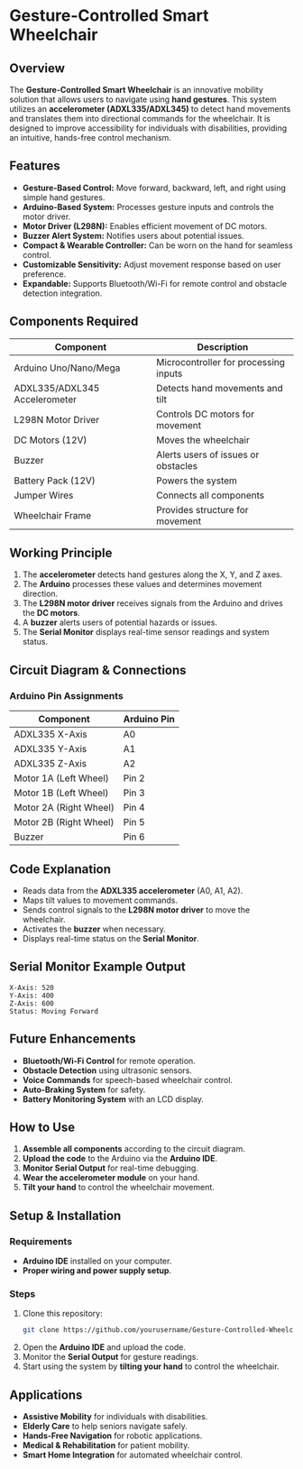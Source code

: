 # Gesture-Controlled Smart Wheelchair 

## Overview
The **Gesture-Controlled Smart Wheelchair** is an innovative mobility solution that allows users to navigate using **hand gestures**. This system utilizes an **accelerometer (ADXL335/ADXL345)** to detect hand movements and translates them into directional commands for the wheelchair. It is designed to improve accessibility for individuals with disabilities, providing an intuitive, hands-free control mechanism.

## Features
- **Gesture-Based Control:** Move forward, backward, left, and right using simple hand gestures.
- **Arduino-Based System:** Processes gesture inputs and controls the motor driver.
- **Motor Driver (L298N):** Enables efficient movement of DC motors.
- **Buzzer Alert System:** Notifies users about potential issues.
- **Compact & Wearable Controller:** Can be worn on the hand for seamless control.
- **Customizable Sensitivity:** Adjust movement response based on user preference.
- **Expandable:** Supports Bluetooth/Wi-Fi for remote control and obstacle detection integration.

## Components Required
| **Component**         | **Description**                 |
|----------------------|--------------------------------|
| Arduino Uno/Nano/Mega | Microcontroller for processing inputs |
| ADXL335/ADXL345 Accelerometer | Detects hand movements and tilt |
| L298N Motor Driver  | Controls DC motors for movement |
| DC Motors (12V) | Moves the wheelchair |
| Buzzer | Alerts users of issues or obstacles |
| Battery Pack (12V) | Powers the system |
| Jumper Wires | Connects all components |
| Wheelchair Frame | Provides structure for movement |

## Working Principle
1. The **accelerometer** detects hand gestures along the X, Y, and Z axes.
2. The **Arduino** processes these values and determines movement direction.
3. The **L298N motor driver** receives signals from the Arduino and drives the **DC motors**.
4. A **buzzer** alerts users of potential hazards or issues.
5. The **Serial Monitor** displays real-time sensor readings and system status.

## Circuit Diagram & Connections
### **Arduino Pin Assignments**
| **Component** | **Arduino Pin** |
|--------------|---------------|
| ADXL335 X-Axis | A0 |
| ADXL335 Y-Axis | A1 |
| ADXL335 Z-Axis | A2 |
| Motor 1A (Left Wheel) | Pin 2 |
| Motor 1B (Left Wheel) | Pin 3 |
| Motor 2A (Right Wheel) | Pin 4 |
| Motor 2B (Right Wheel) | Pin 5 |
| Buzzer | Pin 6 |

## Code Explanation
- Reads data from the **ADXL335 accelerometer** (A0, A1, A2).
- Maps tilt values to movement commands.
- Sends control signals to the **L298N motor driver** to move the wheelchair.
- Activates the **buzzer** when necessary.
- Displays real-time status on the **Serial Monitor**.

## Serial Monitor Example Output
```
X-Axis: 520  
Y-Axis: 400  
Z-Axis: 600  
Status: Moving Forward  
```

## Future Enhancements
- **Bluetooth/Wi-Fi Control** for remote operation.
- **Obstacle Detection** using ultrasonic sensors.
- **Voice Commands** for speech-based wheelchair control.
- **Auto-Braking System** for safety.
- **Battery Monitoring System** with an LCD display.

## How to Use
1. **Assemble all components** according to the circuit diagram.
2. **Upload the code** to the Arduino via the **Arduino IDE**.
3. **Monitor Serial Output** for real-time debugging.
4. **Wear the accelerometer module** on your hand.
5. **Tilt your hand** to control the wheelchair movement.

## Setup & Installation
### Requirements
- **Arduino IDE** installed on your computer.
- **Proper wiring and power supply setup**.

### Steps
1. Clone this repository:
   ```bash
   git clone https://github.com/yourusername/Gesture-Controlled-Wheelchair.git
   ```
2. Open the **Arduino IDE** and upload the code.
3. Monitor the **Serial Output** for gesture readings.
4. Start using the system by **tilting your hand** to control the wheelchair.

## Applications
- **Assistive Mobility** for individuals with disabilities.
- **Elderly Care** to help seniors navigate safely.
- **Hands-Free Navigation** for robotic applications.
- **Medical & Rehabilitation** for patient mobility.
- **Smart Home Integration** for automated wheelchair control.


